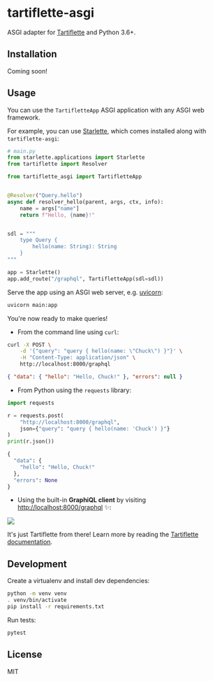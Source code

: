 # tartiflette-asgi

ASGI adapter for [Tartiflette] and Python 3.6+.

[tartiflette]: https://tartiflette.io

## Installation

Coming soon!

<!--
Assuming you have [Tartiflette installed](https://tartiflette.io/docs/tutorial/install-tartiflette), you can install `tartiflette-asgi` from PyPI:

```bash
pip install tartiflette-asgi
```
-->

## Usage

You can use the `TartifletteApp` ASGI application with any ASGI web framework.

For example, you can use [Starlette], which comes installed along with `tartiflette-asgi`:

[starlette]: https://www.starlette.io

```python
# main.py
from starlette.applications import Starlette
from tartiflette import Resolver

from tartiflette_asgi import TartifletteApp


@Resolver("Query.hello")
async def resolver_hello(parent, args, ctx, info):
    name = args["name"]
    return f"Hello, {name}!"


sdl = """
    type Query {
        hello(name: String): String
    }
"""

app = Starlette()
app.add_route("/graphql", TartifletteApp(sdl=sdl))

```

Serve the app using an ASGI web server, e.g. [uvicorn]:

[uvicorn]: https://www.uvicorn.org

```bash
uvicorn main:app
```

You're now ready to make queries!

- From the command line using `curl`:

```bash
curl -X POST \
    -d '{"query": "query { hello(name: \"Chuck\") }"}' \
    -H "Content-Type: application/json" \
    http://localhost:8000/graphql
```

```json
{ "data": { "hello": "Hello, Chuck!" }, "errors": null }
```

- From Python using the `requests` library:

```python
import requests

r = requests.post(
    "http://localhost:8000/graphql",
    json={"query": "query { hello(name: 'Chuck') }"}
)
print(r.json())
```

```python
{
  "data": {
    "hello": "Hello, Chuck!"
  },
  "errors": None
}
```

- Using the built-in **GraphiQL client** by visiting [http://localhost:8000/graphql](http://localhost:8000/graphql) ✨:

![](https://github.com/florimondmanca/tartiflette-asgi/blob/master/img/graphiql.png)

It's just Tartiflette from there! Learn more by reading the [Tartiflette documentation][tartiflette].

## Development

Create a virtualenv and install dev dependencies:

```bash
python -m venv venv
. venv/bin/activate
pip install -r requirements.txt
```

Run tests:

```bash
pytest
```

## License

MIT

